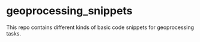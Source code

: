 # geoprocessing_snippets
This repo contains different kinds of basic code snippets for geoprocessing tasks.
